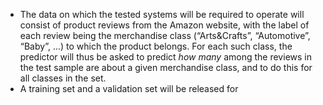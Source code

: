 - The data on which the tested systems will be required to operate will consist of product reviews from the Amazon website, with the label of each review being the merchandise class (“Arts&Crafts”, “Automotive”, “Baby”, ...) to which the product belongs. For each such class, the predictor will thus be asked to predict *how many* among the reviews in the test sample are about a given merchandise class, and to do this for all classes in the set.
- A training set and a validation set will be released for 
